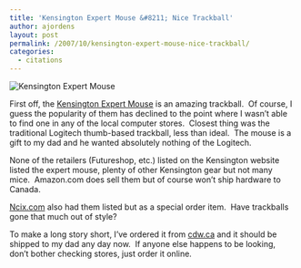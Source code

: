 ```yaml
---
title: 'Kensington Expert Mouse &#8211; Nice Trackball'
author: ajordens
layout: post
permalink: /2007/10/kensington-expert-mouse-nice-trackball/
categories:
  - citations
---
```

![Kensington Expert Mouse][1]

First off, the [Kensington Expert Mouse][2] is an amazing trackball.  Of course, I guess the popularity of them has declined to the point where I wasn&#8217;t able to find one in any of the local computer stores.  Closest thing was the traditional Logitech thumb-based trackball, less than ideal.  The mouse is a gift to my dad and he wanted absolutely nothing of the Logitech.

None of the retailers (Futureshop, etc.) listed on the Kensington website listed the expert mouse, plenty of other Kensington gear but not many mice.  Amazon.com does sell them but of course won&#8217;t ship hardware to Canada.

[Ncix.com][3] also had them listed but as a special order item.  Have trackballs gone that much out of style?

To make a long story short, I&#8217;ve ordered it from [cdw.ca][4] and it should be shipped to my dad any day now.  If anyone else happens to be looking, don&#8217;t bother checking stores, just order it online.

 [1]: http://images.acco.com/KENSINGTON/K64325/K64325-17736.jpg
 [2]: http://us.kensington.com/html/2200.html
 [3]: http://www.ncix.com
 [4]: http://www.cdw.ca
